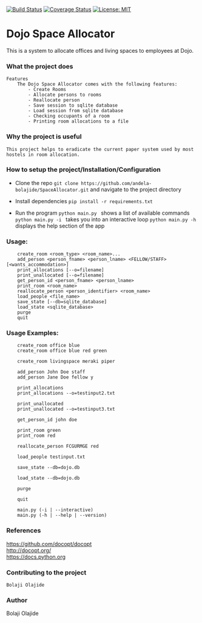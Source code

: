 [![Build Status](https://travis-ci.org/andela-bolajide/SpaceAllocator.svg?branch=test)](https://travis-ci.org/andela-bolajide/SpaceAllocator) [![Coverage Status](https://coveralls.io/repos/github/andela-bolajide/SpaceAllocator/badge.svg?branch=test)](https://coveralls.io/github/andela-bolajide/SpaceAllocator?branch=test) [![License: MIT](https://img.shields.io/badge/License-MIT-yellow.svg)](https://opensource.org/licenses/MIT)

# Dojo Space Allocator

This is a system to allocate offices and living spaces to employees at Dojo.

### What the project does

    Features
        The Dojo Space Allocator comes with the following features:
            - Create Rooms
            - Allocate persons to rooms
            - Reallocate person
            - Save session to sqlite database
            - Load session from sqlite database
            - Checking occupants of a room
            - Printing room allocations to a file

### Why the project is useful
    This project helps to eradicate the current paper system used by most hostels in room allocation.

### How to setup the project/Installation/Configuration

* Clone the repo
```git clone https://github.com/andela-bolajide/SpaceAllocator.git``` and navigate to the project directory

* Install dependencies
```pip install -r requirements.txt```

* Run the program 
```python main.py ``` shows a list of available commands
```python main.py -i ``` takes you into an interactive loop
```python main.py -h ``` displays the help section of the app
    
### Usage:
```
    create_room <room_type> <room_name>...
    add_person <person_fname> <person_lname> <FELLOW/STAFF> [<wants_accommodation>]
    print_allocations [--o=filename]
    print_unallocated [--o=filename]
    get_person_id <person_fname> <person_lname>
    print_room <room_name>
    reallocate_person <person_identifier> <room_name>
    load_people <file_name>
    save_state [--db=sqlite_database]
    load_state <sqlite_database>
    purge
    quit
```

### Usage Examples:
```
    create_room office blue
    create_room office blue red green

    create_room livingspace meraki piper

    add_person John Doe staff
    add_person Jane Doe fellow y

    print_allocations
    print_allocations --o=testinput2.txt
    
    print_unallocated
    print_unallocated --o=testinput3.txt

    get_person_id john doe

    print_room green
    print_room red

    reallocate_person FCGURMGE red

    load_people testinput.txt

    save_state --db=dojo.db

    load_state --db=dojo.db

    purge

    quit
```

```    
    main.py (-i | --interactive)
    main.py (-h | --help | --version)
```

### References
https://github.com/docopt/docopt <br />
http://docopt.org/ <br />
https://docs.python.org

### Contributing to the project
```Bolaji Olajide```

### Author
Bolaji Olajide